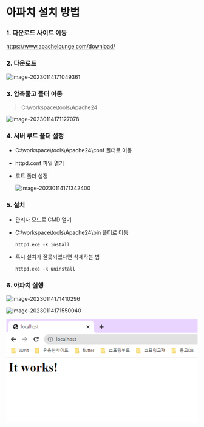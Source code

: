 # 아파치 설치 방법

### 1. 다운로드 사이트 이동

https://www.apachelounge.com/download/

### 2. 다운로드

![image-20230114171049361](C:\Users\ssarm\AppData\Roaming\Typora\typora-user-images\image-20230114171049361.png)

### 3. 압축풀고 폴더 이동

>C:\workspace\tools\Apache24

![image-20230114171127078](C:\Users\ssarm\AppData\Roaming\Typora\typora-user-images\image-20230114171127078.png)

### 4. 서버 루트 폴더 설정

- C:\workspace\tools\Apache24\conf 폴더로 이동

- httpd.conf 파일 열기

- 루트 폴더 설정

  ![image-20230114171342400](C:\Users\ssarm\AppData\Roaming\Typora\typora-user-images\image-20230114171342400.png)

### 5. 설치

- 관리자 모드로 CMD 열기

- C:\workspace\tools\Apache24\bin 폴더로 이동

  ```
  httpd.exe -k install
  ```

- 혹시 설치가 잘못되었다면 삭제하는 법

  ```
  httpd.exe -k uninstall
  ```

  

### 6. 아파치 실행

![image-20230114171410296](C:\Users\ssarm\AppData\Roaming\Typora\typora-user-images\image-20230114171410296.png)

![image-20230114171550040](C:\Users\ssarm\AppData\Roaming\Typora\typora-user-images\image-20230114171550040.png)

![image-20230114171729557](images/image-20230114171729557.png)